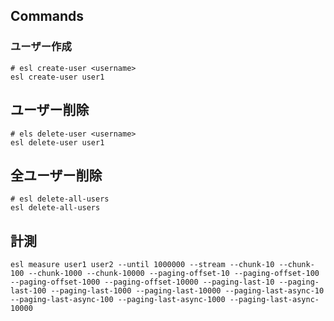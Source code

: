 ## Commands

### ユーザー作成

```shell
# esl create-user <username>
esl create-user user1
```

## ユーザー削除

```shell
# els delete-user <username>
esl delete-user user1
```

## 全ユーザー削除

```shell
# esl delete-all-users
esl delete-all-users
```

## 計測

```shell
esl measure user1 user2 --until 1000000 --stream --chunk-10 --chunk-100 --chunk-1000 --chunk-10000 --paging-offset-10 --paging-offset-100 --paging-offset-1000 --paging-offset-10000 --paging-last-10 --paging-last-100 --paging-last-1000 --paging-last-10000 --paging-last-async-10 --paging-last-async-100 --paging-last-async-1000 --paging-last-async-10000
```